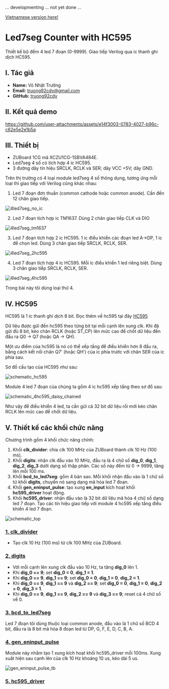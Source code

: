 ... developmenting ... not yet done ...

[Vietnamese version here!](./README_VI.md)

# Led7seg Counter with HC595 

Thiết kế bộ đếm 4 led 7 đoạn (0-9999). Giao tiếp Verilog qua ic thanh ghi dịch HC595.

## I. Tác giả

- **Name:** Võ Nhật Trường
- **Email:** truong92cdv@gmail.com
- **GitHub:** [truong92cdv](https://github.com/truong92cdv)

## II. Kết quả demo

https://github.com/user-attachments/assets/e14f3003-0783-4027-b96c-c62e5e2e1b5a

## III. Thiết bị

- ZUBoard 1CG mã XCZU1CG-1SBVA484E.
- Led7seg 4 số có tích hợp 4 ic HC595.
- 3 đường dây tín hiệu SRCLK, RCLK và SER; dây VCC +5V; dây GND.

Trên thị trường có 4 loại module led7seg 4 số thông dụng, tương ứng mỗi loại thì giao tiếp với Verilog cũng khác nhau:
1. Led 7 đoạn đơn thuần (common cathode hoặc common anode). Cần đến 12 chân giao tiếp.
   
![4led7seg_no_ic](./images/4led7seg_no_ic.jpg)

2. Led 7 đoạn tích hợp ic TM1637. Dùng 2 chân giao tiếp CLK và DIO
   
![4led7seg_tm1637](./images/4led7seg_tm1637.jpg)

3. Led 7 đoạn tích hợp 2 ic HC595. 1 ic điều khiển các đoạn led A->DP, 1 ic để chọn led. Dùng 3 chân giao tiếp SRCLK, RCLK, SER.
   
![4led7seg_2hc595](./images/4led7seg_2hc595.jpg)

4. Led 7 đoạn tích hợp 4 ic HC595. Mỗi ic điều khiển 1 led riêng biệt. Dùng 3 chân giao tiếp SRCLK, RCLK, SER.
   
![4led7seg_4hc595](./images/4led7seg_4hc595.jpg)

Trong bài này tôi dùng loại thứ 4.


## IV. HC595

HC595 là 1 ic thanh ghi dịch 8 bit. Đọc thêm về hc595 tại đây [HC595](https://dientutuonglai.com/tim-hieu-74hc595.html)

Dữ liệu được gửi đến hc595 theo từng bit tại mỗi cạnh lên xung clk. Khi đã gửi đủ 8 bit, kéo chân RCLK (hoặc ST_CP) lên mức cao để chốt dữ liệu đến đầu ra Q0 -> Q7 (hoặc QA -> QH).

Một ưu điểm của hc595 là nó có thể xếp tầng để điều khiển hơn 8 đầu ra, bằng cách kết nối chân Q7' (hoặc QH') của ic phía trước với chân SER của ic phía sau.

Sơ đồ cấu tạo của HC595 như sau:

![schematic_hc595](./images/schematic_hc595.webp)

Module 4 led 7 đoạn của chúng ta gồm 4 ic hc595 xếp tầng theo sơ đồ sau:

![schematic_4hc595_daisy_chained](./images/schematic_4hc595_daisy_chained.jpg)

Như vậy để điều khiển 4 led, ta cần gửi cả 32 bit dữ liệu rồi mới kéo chân RCLK lên mức cao để chốt dữ liệu.

## V. Thiết kế các khối chức năng

Chương trình gồm 4 khối chức năng chính:
1. Khối **clk_divider**: chia clk 100 MHz của ZUBoard thành clk 10 Hz (100 ms).
2. Khối **digits**: nhận clk đầu vào 10 MHz, đầu ra là 4 chữ số **dig_0**, **dig_1**, **dig_2**, **dig_3** dưới dạng số thập phân. Các số này đếm từ 0 -> 9999, tăng lên mỗi 100 ms.
3. Khối **bcd_to_led7seg**: gồm 4 bản sao. Mỗi khối nhận đầu vào là 1 chữ số từ khối **digits**, chuyển nó sang dạng mã hóa led 7 đoạn.
4. Khối **gen_eninput_pulse**: tạo xung **en_input** kích hoạt khối **hc595_driver** hoạt động.
5. Khối **hc595_driver**: nhận đầu vào là 32 bit dữ liệu mã hóa 4 chữ số dạng led 7 đoạn. Tạo các tín hiệu giao tiếp với module 4 hc595 xếp tầng điều khiển 4 led 7 đoạn.

![schematic_top](./images/schematic_top.png)

### [1. clk_divider](./src/clk_divider.v)

- Tạo clk 10 Hz (100 ms) từ clk 100 MHz của ZUBoard.

### [2. digits](./src/digits.v)

- Với mỗi cạnh lên xung clk đầu vào 10 Hz, ta tăng **dig_0** lên 1.
- Khi **dig_0 == 9**; set **dig_0 = 0**, **dig_1 = 1**.
- Khi **dig_0 == 9**, **dig_1 == 9**; set **dig_0 = 0**, **dig_1 = 0**, **dig_2 = 1**.
- Khi **dig_0 == 9**, **dig_1 == 9** và **dig_2 == 9**; set **dig_0 = 0**, **dig_1 = 0**, **dig_2 = 0**, **dig_3 = 1**.
- Khi **dig_0 == 9**, **dig_1 == 9**, **dig_2 == 9** và **dig_3 == 9**; reset cả 4 chữ số về 0.

### [3. bcd_to_led7seg](./src/bcd_to_led7seg.v)

Led 7 đoạn tôi dùng thuộc loại common anode, đầu vào là 1 chữ số BCD 4 bit, đầu ra là 8 bit mã hóa 8 đoạn led từ DP, G, F, E, D, C, B, A.

### [4. gen_eninput_pulse](./src/gen_eninput_pulse.v)

Module này nhằm tạo 1 xung kích hoạt khối hc595_driver mỗi 100ms. Xung xuất hiện sau cạnh lên của clk 10 Hz khoảng 10 us, kéo dài 5 us.

![gen_eninput_pulse_tb](./images/gen_eninput_pulse_tb.png)

### [5. hc595_driver](./src/hc595_driver.v)


